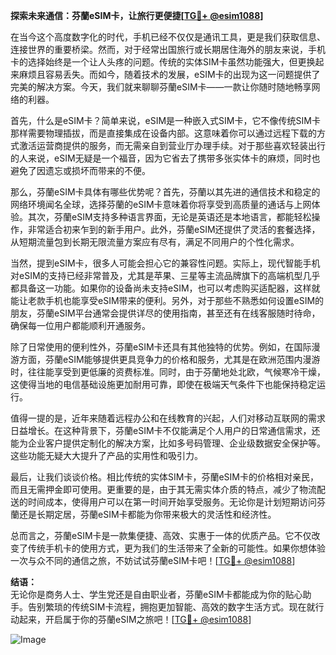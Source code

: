 **探索未来通信：芬蘭eSIM卡，让旅行更便捷[[TG💪+ @esim1088](https://t.me/s/esim1088)]**

在当今这个高度数字化的时代，手机已经不仅仅是通讯工具，更是我们获取信息、连接世界的重要桥梁。然而，对于经常出国旅行或长期居住海外的朋友来说，手机卡的选择始终是一个让人头疼的问题。传统的实体SIM卡虽然功能强大，但更换起来麻烦且容易丢失。而如今，随着技术的发展，eSIM卡的出现为这一问题提供了完美的解决方案。今天，我们就来聊聊芬蘭eSIM卡——一款让你随时随地畅享网络的利器。

首先，什么是eSIM卡？简单来说，eSIM是一种嵌入式SIM卡，它不像传统SIM卡那样需要物理插拔，而是直接集成在设备内部。这意味着你可以通过远程下载的方式激活运营商提供的服务，而无需亲自到营业厅办理手续。对于那些喜欢轻装出行的人来说，eSIM无疑是一个福音，因为它省去了携带多张实体卡的麻烦，同时也避免了因遗忘或损坏而带来的不便。

那么，芬蘭eSIM卡具体有哪些优势呢？首先，芬蘭以其先进的通信技术和稳定的网络环境闻名全球，选择芬蘭的eSIM卡意味着你将享受到高质量的通话与上网体验。其次，芬蘭eSIM支持多种语言界面，无论是英语还是本地语言，都能轻松操作，非常适合初来乍到的新手用户。此外，芬蘭eSIM还提供了灵活的套餐选择，从短期流量包到长期无限流量方案应有尽有，满足不同用户的个性化需求。

当然，提到eSIM卡，很多人可能会担心它的兼容性问题。实际上，现代智能手机对eSIM的支持已经非常普及，尤其是苹果、三星等主流品牌旗下的高端机型几乎都具备这一功能。如果你的设备尚未支持eSIM，也可以考虑购买适配器，这样就能让老款手机也能享受eSIM带来的便利。另外，对于那些不熟悉如何设置eSIM的朋友，芬蘭eSIM平台通常会提供详尽的使用指南，甚至还有在线客服随时待命，确保每一位用户都能顺利开通服务。

除了日常使用的便利性外，芬蘭eSIM卡还具有其他独特的优势。例如，在国际漫游方面，芬蘭eSIM能够提供更具竞争力的价格和服务，尤其是在欧洲范围内漫游时，往往能享受到更低廉的资费标准。同时，由于芬蘭地处北欧，气候寒冷干燥，这使得当地的电信基础设施更加耐用可靠，即使在极端天气条件下也能保持稳定运行。

值得一提的是，近年来随着远程办公和在线教育的兴起，人们对移动互联网的需求日益增长。在这种背景下，芬蘭eSIM卡不仅能满足个人用户的日常通信需求，还能为企业客户提供定制化的解决方案，比如多号码管理、企业级数据安全保护等。这些功能无疑大大提升了产品的实用性和吸引力。

最后，让我们谈谈价格。相比传统的实体SIM卡，芬蘭eSIM卡的价格相对亲民，而且无需押金即可使用。更重要的是，由于其无需实体介质的特点，减少了物流配送的时间成本，使得用户可以在第一时间开始享受服务。无论你是计划短期访问芬蘭还是长期定居，芬蘭eSIM卡都能为你带来极大的灵活性和经济性。

总而言之，芬蘭eSIM卡是一款集便捷、高效、实惠于一体的优质产品。它不仅改变了传统手机卡的使用方式，更为我们的生活带来了全新的可能性。如果你想体验一次与众不同的通信之旅，不妨试试芬蘭eSIM卡吧！[[TG💪+ @esim1088](https://t.me/s/esim1088)]

**结语：**  
无论你是商务人士、学生党还是自由职业者，芬蘭eSIM卡都能成为你的贴心助手。告别繁琐的传统SIM卡流程，拥抱更加智能、高效的数字生活方式。现在就行动起来，开启属于你的芬蘭eSIM之旅吧！[[TG💪+ @esim1088](https://t.me/s/esim1088)]  

![Image](https://i.postimg.cc/4NQfJmqS/Snipaste-2025-05-13-00-14-12.png)